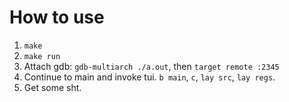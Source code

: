 # How to use

1. `make`
2. `make run`
3. Attach gdb: `gdb-multiarch ./a.out`, then `target remote :2345`
4. Continue to main and invoke tui.  `b main`, `c`, `lay src`, `lay regs`.
5. Get some sht.
